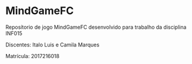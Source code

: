 # MindGameFC
Reposítorio de jogo MindGameFC desenvolvido para trabalho da disciplina INF015

Discentes: Italo Luis e Camila Marques

Matrícula:  2017216018
